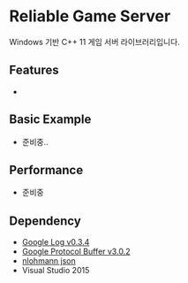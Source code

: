 # Reliable Game Server

Windows 기반 C++ 11 게임 서버 라이브러리입니다.

## Features

* 

## Basic Example

* 준비중..


## Performance

* 준비중

## Dependency
* [Google Log v0.3.4](https://github.com/google/glog)
* [Google Protocol Buffer v3.0.2](https://github.com/google/protobuf)
* [nlohmann json](https://github.com/nlohmann/json)
* Visual Studio 2015
